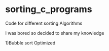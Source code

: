 # sorting_c_programs
Code for different sorting Algorithms

I was bored so decided to share my knowledge

1)Bubble sort Optimized
